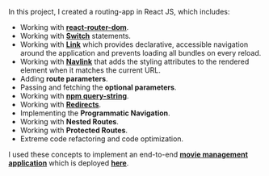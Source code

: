 In this project, I created a routing-app in React JS, which includes:
- Working with **[react-router-dom](https://www.npmjs.com/package/react-router-dom)**.
- Working with **[Switch](https://reacttraining.com/react-router/web/api/Switch)** statements.
- Working with **[Link](https://reacttraining.com/react-router/web/api/Link)** which provides declarative, accessible navigation around the application and prevents loading all bundles on every reload.
- Working with **[Navlink](https://reacttraining.com/react-router/web/api/NavLink)** that adds the styling attributes to the rendered element when it matches the current URL.
- Adding **route parameters**.
- Passing and fetching the **optional parameters**.
- Working with **[npm query-string](https://www.npmjs.com/package/query-string)**.
- Working with **[Redirects](https://reacttraining.com/react-router/web/api/Redirect)**.
- Implementing the **Programmatic Navigation**.
- Working with **Nested Routes**.
- Working with **Protected Routes**.
- Extreme code refactoring and code optimization.
 
I used these concepts to implement an end-to-end **[movie management application](https://github.com/Ubaid45/Mastering_ReactJS.git)** which is deployed **[here](https://desolate-headland-28492.herokuapp.com/movies)**.
